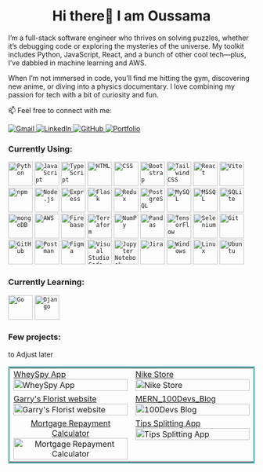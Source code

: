 <h1 align="center">Hi there👋 I am Oussama </h1>
<p>I’m a full-stack software engineer who thrives on solving puzzles, whether it’s debugging code or exploring the mysteries of the universe. My toolkit includes Python, JavaScript, React, and a bunch of other cool tech—plus, I’ve dabbled in machine learning and AWS.

When I’m not immersed in code, you’ll find me hitting the gym, discovering new anime, or diving into a physics documentary. I love combining my passion for tech with a bit of curiosity and fun.</p>

📫 Feel free to connect with me:
<p align="left">
  <a href="mailto:oussamahajoui@proton.me">
    <img src="https://img.shields.io/badge/Gmail-D14836?style=for-the-badge&logo=gmail&logoColor=white" alt="Gmail"/>
  </a>
  
  <a href="https://www.linkedin.com/in/oussama-hajoui/">
    <img src="https://img.shields.io/badge/linkedin-%230077B5.svg?style=for-the-badge&logo=linkedin&logoColor=white" alt="LinkedIn"/>
  </a>

  <a href="https://github.com/Oussamahajoui">
    <img src="https://img.shields.io/badge/github-%23121011.svg?style=for-the-badge&logo=github&logoColor=white" alt="GitHub"/>
  </a>

  <a href="https://devoussama.netlify.app/" title="Portfolio Link">
    <img src="https://img.shields.io/badge/Portfolio-%23000000.svg?style=for-the-badge&logo=angular&logoColor=white" alt="Portfolio"/>
  </a>
</p>

<h3 align="left">Currently Using:</h3>
<div >
	<code><img width="50" src="https://user-images.githubusercontent.com/25181517/183423507-c056a6f9-1ba8-4312-a350-19bcbc5a8697.png" alt="Python" title="Python"/></code>
	<code><img width="50" src="https://user-images.githubusercontent.com/25181517/117447155-6a868a00-af3d-11eb-9cfe-245df15c9f3f.png" alt="JavaScript" title="JavaScript"/></code>
	<code><img width="50" src="https://user-images.githubusercontent.com/25181517/183890598-19a0ac2d-e88a-4005-a8df-1ee36782fde1.png" alt="TypeScript" title="TypeScript"/></code>
	<code><img width="50" src="https://user-images.githubusercontent.com/25181517/192158954-f88b5814-d510-4564-b285-dff7d6400dad.png" alt="HTML" title="HTML"/></code>
	<code><img width="50" src="https://user-images.githubusercontent.com/25181517/183898674-75a4a1b1-f960-4ea9-abcb-637170a00a75.png" alt="CSS" title="CSS"/></code>
	<code><img width="50" src="https://user-images.githubusercontent.com/25181517/183898054-b3d693d4-dafb-4808-a509-bab54cf5de34.png" alt="Bootstrap" title="Bootstrap"/></code>
	<code><img width="50" src="https://user-images.githubusercontent.com/25181517/202896760-337261ed-ee92-4979-84c4-d4b829c7355d.png" alt="Tailwind CSS" title="Tailwind CSS"/></code>
	<code><img width="50" src="https://user-images.githubusercontent.com/25181517/183897015-94a058a6-b86e-4e42-a37f-bf92061753e5.png" alt="React" title="React"/></code>
	<code><img width="50" src="https://github-production-user-asset-6210df.s3.amazonaws.com/62091613/261395532-b40892ef-efb8-4b0e-a6b5-d1cfc2f3fc35.png" alt="Vite" title="Vite"/></code>
	<code><img width="50" src="https://user-images.githubusercontent.com/25181517/121401671-49102800-c959-11eb-9f6f-74d49a5e1774.png" alt="npm" title="npm"/></code>
	<code><img width="50" src="https://user-images.githubusercontent.com/25181517/183568594-85e280a7-0d7e-4d1a-9028-c8c2209e073c.png" alt="Node.js" title="Node.js"/></code>
	<code><img width="50" src="https://user-images.githubusercontent.com/25181517/183859966-a3462d8d-1bc7-4880-b353-e2cbed900ed6.png" alt="Express" title="Express"/></code>
	<code><img width="50" src="https://user-images.githubusercontent.com/25181517/183423775-2276e25d-d43d-4e58-890b-edbc88e915f7.png" alt="Flask" title="Flask"/></code>
	<code><img width="50" src="https://user-images.githubusercontent.com/25181517/187896150-cc1dcb12-d490-445c-8e4d-1275cd2388d6.png" alt="Redux" title="Redux"/></code>
	<code><img width="50" src="https://user-images.githubusercontent.com/25181517/117208740-bfb78400-adf5-11eb-97bb-09072b6bedfc.png" alt="PostgreSQL" title="PostgreSQL"/></code>
	<code><img width="50" src="https://user-images.githubusercontent.com/25181517/183896128-ec99105a-ec1a-4d85-b08b-1aa1620b2046.png" alt="MySQL" title="MySQL"/></code>
	<code><img width="50" src="https://github.com/marwin1991/profile-technology-icons/assets/19180175/3b371807-db7c-45b4-8720-c0cfc901680a" alt="MSSQL" title="MSSQL"/></code>
	<code><img width="50" src="https://github.com/marwin1991/profile-technology-icons/assets/136815194/82df4543-236b-4e45-9604-5434e3faab17" alt="SQLite" title="SQLite"/></code>
	<code><img width="50" src="https://user-images.githubusercontent.com/25181517/182884177-d48a8579-2cd0-447a-b9a6-ffc7cb02560e.png" alt="mongoDB" title="mongoDB"/></code>
	<code><img width="50" src="https://user-images.githubusercontent.com/25181517/183896132-54262f2e-6d98-41e3-8888-e40ab5a17326.png" alt="AWS" title="AWS"/></code>
	<code><img width="50" src="https://user-images.githubusercontent.com/25181517/189716855-2c69ca7a-5149-4647-936d-780610911353.png" alt="Firebase" title="Firebase"/></code>
	<code><img width="50" src="https://user-images.githubusercontent.com/25181517/183345121-36788a6e-5462-424a-be67-af1ebeda79a2.png" alt="Terraform" title="Terraform"/></code>
	<code><img width="50" src="https://github.com/marwin1991/profile-technology-icons/assets/76012086/4ec200c2-acdf-4c42-b419-cd49cba3d09f" alt="NumPy" title="NumPy"/></code>
	<code><img width="50" src="https://github.com/marwin1991/profile-technology-icons/assets/76012086/24b02d77-2f28-43c7-b5d6-e15e3395851b" alt="Pandas" title="Pandas"/></code>
	<code><img width="50" src="https://user-images.githubusercontent.com/25181517/223639822-2a01e63a-a7f9-4a39-8930-61431541bc06.png" alt="TensorFlow" title="TensorFlow"/></code>
	<code><img width="50" src="https://user-images.githubusercontent.com/25181517/184103699-d1b83c07-2d83-4d99-9a1e-83bd89e08117.png" alt="Selenium" title="Selenium"/></code>
	<code><img width="50" src="https://user-images.githubusercontent.com/25181517/192108372-f71d70ac-7ae6-4c0d-8395-51d8870c2ef0.png" alt="Git" title="Git"/></code>
	<code><img width="50" src="https://user-images.githubusercontent.com/25181517/192108374-8da61ba1-99ec-41d7-80b8-fb2f7c0a4948.png" alt="GitHub" title="GitHub"/></code>
	<code><img width="50" src="https://user-images.githubusercontent.com/25181517/192109061-e138ca71-337c-4019-8d42-4792fdaa7128.png" alt="Postman" title="Postman"/></code>
	<code><img width="50" src="https://user-images.githubusercontent.com/25181517/189715289-df3ee512-6eca-463f-a0f4-c10d94a06b2f.png" alt="Figma" title="Figma"/></code>
	<code><img width="50" src="https://user-images.githubusercontent.com/25181517/192108891-d86b6220-e232-423a-bf5f-90903e6887c3.png" alt="Visual Studio Code" title="Visual Studio Code"/></code>
	<code><img width="50" src="https://user-images.githubusercontent.com/25181517/183914128-3fc88b4a-4ac1-40e6-9443-9a30182379b7.png" alt="Jupyter Notebook" title="Jupyter Notebook"/></code>
	<code><img width="50" src="https://user-images.githubusercontent.com/25181517/183912952-83784e94-629d-4c34-a961-ae2ae795b662.png" alt="Jira" title="Jira"/></code>
	<code><img width="50" src="https://user-images.githubusercontent.com/25181517/186884150-05e9ff6d-340e-4802-9533-2c3f02363ee3.png" alt="Windows" title="Windows"/></code>
	<code><img width="50" src="https://github.com/marwin1991/profile-technology-icons/assets/76662862/2481dc48-be6b-4ebb-9e8c-3b957efe69fa" alt="Linux" title="Linux"/></code>
	<code><img width="50" src="https://user-images.githubusercontent.com/25181517/186884153-99edc188-e4aa-4c84-91b0-e2df260ebc33.png" alt="Ubuntu" title="Ubuntu"/></code>
</div>

<h3 align="left">Currently Learning:</h3>
<div >
	<code><img width="50" src="https://user-images.githubusercontent.com/25181517/192149581-88194d20-1a37-4be8-8801-5dc0017ffbbe.png" alt="Go" title="Go"/></code>
	<code><img width="50" src="https://github.com/marwin1991/profile-technology-icons/assets/62091613/9bf5650b-e534-4eae-8a26-8379d076f3b4" alt="Django" title="Django"/></code>
</div>

<h3 align="left">Few projects:</h3>
<table bordercolor="#66b2b2">
  <tr>
     <td width="50%" valign="top">
      <a target="_blank" href="https://github.com/Oussamahajoui/wheyspy/">WheySpy App</a>
      <br />
      <a target="_blank" href="https://github.com/Oussamahajoui/wheyspy/">
        <img src="https://github.com/user-attachments/assets/3bd585cb-cea5-4e53-ae48-e1e8954d5aec" width="100%" alt="WheySpy App"/>
      </a>
    </td>
	<td width="50%" valign="top">
      <a target="_blank" href="https://github.com/Oussamahajoui/Nike_store">Nike Store</a>
      <br />
      <a target="_blank" href="https://github.com/Oussamahajoui/Nike_store">
        <img src="https://github.com/user-attachments/assets/f7e54ff6-911b-4260-8415-f5ae0df0d38a" width="100%" alt="Nike Store"/>
      </a>
    </td>
  </tr>
  <tr>
	  <td width="50%" valign="top">
      <a target="_blank" href="https://github.com/Oussamahajoui/garys-florists-website/">Garry's Florist website</a>
      <br />
      <a target="_blank" href="https://github.com/Oussamahajoui/garys-florists-website">
        <img src="https://github.com/user-attachments/assets/7a83446f-4fdf-4f6f-bf3e-8976765d72d3" width="100%" alt="Garry's Florist website"/>
      </a>
    </td>
	  <td width="50%" valign="top">
      <a target="_blank" href="https://github.com/Oussamahajoui/MERN_100Devs_Blog">MERN_100Devs_Blog</a>
      <br />
      <a target="_blank" href="https://github.com/Oussamahajoui/MERN_100Devs_Blog">
        <img src="https://github.com/user-attachments/assets/873b8e67-82e6-4fe7-a76e-b4f25a97e488" width="100%" alt="100Devs Blog"/>
      </a>
    </td>
   
  </tr>
<tr> to Adjust later
    <td align="center" width="50%" valign="top">
      <a target="_blank" href="https://github.com/Oussamahajoui/mortgage-repayment-calculator/">Mortgage Repayment Calculator</a>
      <br />
      <a target="_blank" href="https://github.com/Oussamahajoui/mortgage-repayment-calculator">
        <img src="https://github.com/user-attachments/assets/526aef96-bc83-4612-a777-a8e92e8fbdb3" width="100%" alt="Mortgage Repayment Calculator"/>
      </a>
    </td>
    <td width="50%" valign="top">
      <a target="_blank" href="https://github.com/Oussamahajoui/Tips-splitting-app">Tips Splitting App</a>
      <br />
      <a target="_blank" href="https://github.com/Oussamahajoui/Tips-splitting-app">
        <img src="https://github.com/user-attachments/assets/ee2060db-72b9-46c0-b352-f480483f8284" width="100%" alt="Tips Splitting App"/>
      </a>
    </td>
  </tr>
</table>
